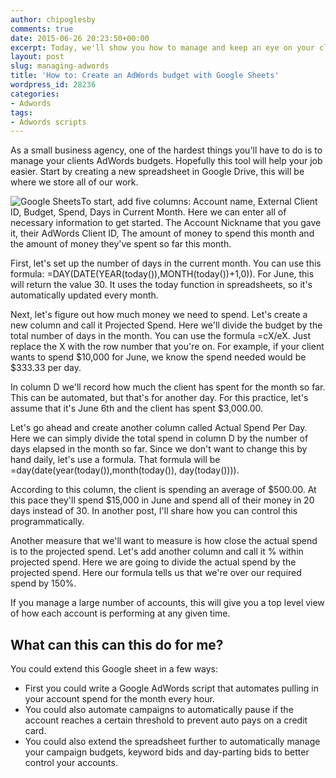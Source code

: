 ```yaml
---
author: chipoglesby
comments: true
date: 2015-06-26 20:23:50+00:00
excerpt: Today, we'll show you how to manage and keep an eye on your clients AdWords spend with Google Sheets.
layout: post
slug: managing-adwords
title: 'How to: Create an AdWords budget with Google Sheets'
wordpress_id: 28236
categories:
- Adwords
tags:
- Adwords scripts
---
```


As a small business agency, one of the hardest things you'll have to do is to manage your clients AdWords budgets. Hopefully this tool will help your job easier. Start by creating a new spreadsheet in Google Drive, this will be where we store all of our work.

![Google Sheets](http://www.chipoglesby.com/wp-content/uploads/2015/06/sheets-1024x159.png)To start, add five columns: Account name, External Client ID, Budget, Spend, Days in Current Month. Here we can enter all of necessary information to get started. The Account Nickname that you gave it, their AdWords Client ID, The amount of money to spend this month and the amount of money they've spent so far this month.

First, let's set up the number of days in the current month. You can use this formula: =DAY(DATE(YEAR(today()),MONTH(today())+1,0)). For June, this will return the value 30. It uses the today function in spreadsheets, so it's automatically updated every month.

Next, let's figure out how much money we need to spend. Let's create a new column and call it Projected Spend. Here we'll divide the budget by the total number of days in the month. You can use the formula =cX/eX. Just replace the X with the row number that you're on. For example, if your client wants to spend $10,000 for June, we know the spend needed would be $333.33 per day.

In column D we'll record how much the client has spent for the month so far. This can be automated, but that's for another day. For this practice, let's assume that it's June 6th and the client has spent $3,000.00.

Let's go ahead and create another column called Actual Spend Per Day. Here we can simply divide the total spend in column D by the number of days elapsed in the month so far. Since we don't want to change this by hand daily, let's use a formula. That formula will be =day(date(year(today()),month(today()), day(today()))).

According to this column, the client is spending an average of $500.00. At this pace they'll spend $15,000 in June and spend all of their money in 20 days instead of 30. In another post, I'll share how you can control this programmatically.

Another measure that we'll want to measure is how close the actual spend is to the projected spend. Let's add another column and call it % within projected spend. Here we are going to divide the actual spend by the projected spend. Here our formula tells us that we're over our required spend by 150%.

If you manage a large number of accounts, this will give you a top level view of how each account is performing at any given time.


## What can this can this do for me?


You could extend this Google sheet in a few ways:
  * First you could write a Google AdWords script that automates pulling in your account spend for the month every hour.
  * You could also automate campaigns to automatically pause if the account reaches a certain threshold to prevent auto pays on a credit card.
  * You could also extend the spreadsheet further to automatically manage your campaign budgets, keyword bids and day-parting bids to better control your accounts.
